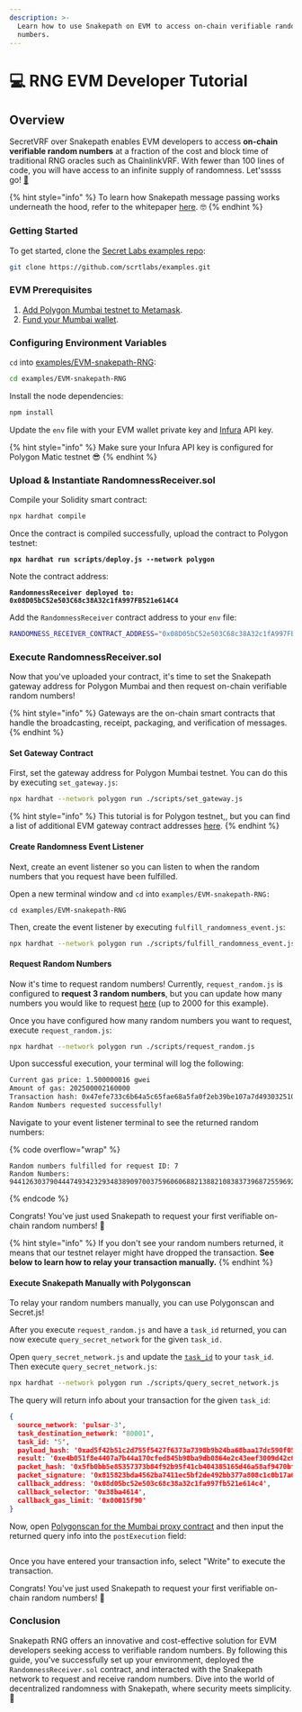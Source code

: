 ```yaml
---
description: >-
  Learn how to use Snakepath on EVM to access on-chain verifiable random
  numbers.
---
```


# 💻 RNG EVM Developer Tutorial

## Overview

SecretVRF over Snakepath enables EVM developers to access **on-chain verifiable random numbers** at a fraction of the cost and block time of traditional RNG oracles such as ChainlinkVRF. With fewer than 100 lines of code, you will have access to an infinite supply of randomness. Let'sssss go! [🐍](https://emojipedia.org/snake)

{% hint style="info" %}
To learn how Snakepath message passing works underneath the hood, refer to the whitepaper [here](https://uploads-ssl.webflow.com/632b43ea48475213272bcef4/632dd73d6dfc1b0cba06bbd6\_Snakepath\_whitepaper.pdf). 🤓
{% endhint %}

### Getting Started   &#x20;

To get started, clone the [Secret Labs examples repo](https://github.com/scrtlabs/examples):&#x20;

```bash
git clone https://github.com/scrtlabs/examples.git
```

### EVM Prerequisites&#x20;

1. [Add Polygon Mumbai testnet to Metamask](https://docs.polygon.technology/tools/wallets/metamask/add-polygon-network/).
2. [Fund your Mumbai wallet](https://faucet.polygon.technology/).&#x20;

### Configuring Environment Variables

`cd` into [examples/EVM-snakepath-RNG](https://github.com/scrtlabs/examples/tree/master/EVM-snakepath-RNG):

```bash
cd examples/EVM-snakepath-RNG
```

Install the node dependencies:

```bash
npm install
```

Update the `env` file with your EVM wallet private key and [Infura](https://www.infura.io/) API key.

{% hint style="info" %}
Make sure your Infura API key is configured for Polygon Matic testnet 😎
{% endhint %}

### Upload & Instantiate RandomnessReceiver.sol

Compile your Solidity smart contract:&#x20;

```bash
npx hardhat compile
```

Once the contract is compiled successfully, upload the contract to Polygon testnet:&#x20;

<pre class="language-bash"><code class="lang-bash"><strong>npx hardhat run scripts/deploy.js --network polygon
</strong></code></pre>

Note the contract address:

<pre class="language-bash"><code class="lang-bash"><strong>RandomnessReceiver deployed to: 0x08D05bC52e503C68c38A32c1fA997FB521e614C4
</strong></code></pre>

&#x20;Add the `RandomnessReceiver` contract address to your `env` file:

```bash
RANDOMNESS_RECEIVER_CONTRACT_ADDRESS="0x08D05bC52e503C68c38A32c1fA997FB521e614C4"
```

### Execute RandomnessReceiver.sol

Now that you've uploaded your contract, it's time to set the Snakepath gateway address for Polygon Mumbai and then request on-chain verifiable random numbers!

{% hint style="info" %}
Gateways are the on-chain smart contracts that handle the broadcasting, receipt, packaging, and verification of messages.
{% endhint %}

#### Set Gateway Contract

First, set the gateway address for Polygon Mumbai testnet. You can do this by executing `set_gateway.js`:

```bash
npx hardhat --network polygon run ./scripts/set_gateway.js
```

{% hint style="info" %}
This tutorial is for Polygon testnet,, but you can find a list of additional EVM gateway contract addresses [here](https://docs.scrt.network/secret-network-documentation/development/ethereum-evm-developer-toolkit/connecting-evm-with-snakepath-on-chain-randomness/gateway-contracts).
{% endhint %}

#### Create Randomness Event Listener

Next, create an event listener so you can listen to when the random numbers that you request have been fulfilled.&#x20;

Open a new terminal window and `cd` into `examples/EVM-snakepath-RNG:`

```basic
cd examples/EVM-snakepath-RNG
```

Then, create the event listener by executing `fulfill_randomness_event.js`:&#x20;

```bash
npx hardhat --network polygon run ./scripts/fulfill_randomness_event.js
```

#### Request Random Numbers

Now it's time to request random numbers! Currently, `request_random.js` is configured to **request 3 random numbers**, but you can update how many numbers you would like to request [here](https://github.com/scrtlabs/examples/blob/36bef1bf5d69768e889919988da79e0c5603a917/EVM-snakepath-RNG/scripts/request\_random.js#L25) (up to 2000 for this example).&#x20;

Once you have configured how many random numbers you want to request, execute `request_random.js`:&#x20;

```bash
npx hardhat --network polygon run ./scripts/request_random.js
```

Upon successful execution, your terminal will log the following:&#x20;

```bash
Current gas price: 1.500000016 gwei
Amount of gas: 202500002160000
Transaction hash: 0x47efe733c6b64a5c65fae68a5fa0f2eb39be107a7d4930325104dfcee36474c2
Random Numbers requested successfully!
```

Navigate to your event listener terminal to see the returned random numbers:&#x20;

{% code overflow="wrap" %}
```atom
Random numbers fulfilled for request ID: 7
Random Numbers: 94412630379044474934232934838909700375960606882138821083837396872559692127250,113337239238407277551866961530595655396141218773986266698805816049961297644274,27422614896457590254145871678336430245204859898445275988406473498974116581231
```
{% endcode %}

Congrats! You've just used Snakepath to request your first verifiable on-chain random numbers! 🎉&#x20;

{% hint style="info" %}
If you don't see your random numbers returned, it means that our testnet relayer might have dropped the transaction. **See below to learn how to relay your transaction manually.**&#x20;
{% endhint %}

#### Execute Snakepath Manually with Polygonscan

To relay your random numbers manually, you can use Polygonscan and Secret.js!

After you execute `request_random.js` and have a `task_id` returned, you can now execute `query_secret_network` for the given `task_id.`&#x20;

Open `query_secret_network.js`  and update the [`task_id`](https://github.com/scrtlabs/examples/blob/36bef1bf5d69768e889919988da79e0c5603a917/EVM-snakepath-RNG/scripts/query\_secret\_network.js#L23) to your `task_id`. Then execute `query_secret_network.js`:&#x20;

```bash
npx hardhat --network polygon run ./scripts/query_secret_network.js
```

The query will return info about your transaction for the given `task_id`:&#x20;

```json
{
  source_network: 'pulsar-3',
  task_destination_network: '80001',
  task_id: '5',
  payload_hash: '0xad5f42b51c2d755f5427f6373a7398b9b24ba68baa17dc590f05bb83f3e0f940',
  result: '0xe4b051f8e4407a7b44a170cfed845b98ba9db0864e2c43eef3009d42c0e5ed05a1f2023d5de167f4f9b2c8646992b65098af109ea076f9e2d128e8975e54dfaa90d1502c126a8a672bccb3c4d69034b8eb8cc5f8f96e0e9b1ad39b27b7e6552d',
  packet_hash: '0x5fb0bb5e85357373b84f92b95f41cb404385165d46a58af9470bf13eb2648f7b',
  packet_signature: '0x815823bda4562ba7411ec5bf2de492bb377a808c1c0b17a0dfa6f5729c23af222c76e46531cee78e94730fa4a63426eb20de0cfd9389cdc45407e12a1c8ed3d51b',
  callback_address: '0x08d05bc52e503c68c38a32c1fa997fb521e614c4',
  callback_selector: '0x38ba4614',
  callback_gas_limit: '0x00015f90'
}
```

Now, open [Polygonscan for the Mumbai proxy contract](https://mumbai.polygonscan.com/address/0x5e16dbd2728d66b4189b2e3aab71837683dfd2d7#writeProxyContract) and then input the returned query info into the `postExecution` field:&#x20;

<figure><img src="../../../.gitbook/assets/Screenshot 2024-01-31 at 2.16.24 PM.png" alt=""><figcaption></figcaption></figure>

Once you have entered your transaction info, select "Write" to execute the transaction.&#x20;

Congrats! You've just used Snakepath to request your first verifiable on-chain random numbers! 🎉&#x20;

### Conclusion

Snakepath RNG offers an innovative and cost-effective solution for EVM developers seeking access to verifiable random numbers. By following this guide, you've successfully set up your environment, deployed the `RandomnessReceiver.sol` contract, and interacted with the Snakepath network to request and receive random numbers.  Dive into the world of decentralized randomness with Snakepath, where security meets simplicity. 🌟

##

